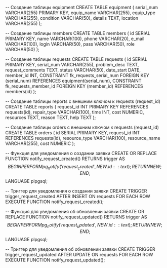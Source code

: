 -- Создание таблицы equipment
CREATE TABLE equipment (
serial_num VARCHAR(255) PRIMARY KEY,
equip_name VARCHAR(255),
equip_type VARCHAR(255),
condition VARCHAR(50),
details TEXT,
location VARCHAR(255)
);

-- Создание таблицы members
CREATE TABLE members (
id SERIAL PRIMARY KEY,
name VARCHAR(100),
phone VARCHAR(20),
e_mail VARCHAR(100),
login VARCHAR(50),
pass VARCHAR(50),
role VARCHAR(50)
);

-- Создание таблицы requests
CREATE TABLE requests (
id SERIAL PRIMARY KEY,
serial_num VARCHAR(255),
problem_desc TEXT,
request_comments TEXT,
status VARCHAR(50),
date_start DATE,
member_id INT,
CONSTRAINT fk_requests_serial_num FOREIGN KEY (serial_num) REFERENCES equipment(serial_num),
CONSTRAINT fk_requests_member_id FOREIGN KEY (member_id) REFERENCES members(id)
);

-- Создание таблицы reports с внешним ключом к requests (request_id)
CREATE TABLE reports (
request_id INT PRIMARY KEY REFERENCES requests(id),
repair_type VARCHAR(100),
time INT,
cost NUMERIC,
resources TEXT,
reason TEXT,
help TEXT
);

-- Создание таблицы orders с внешним ключом к requests (request_id)
CREATE TABLE orders (
id SERIAL PRIMARY KEY,
request_id INT REFERENCES requests(id),
resource_type VARCHAR(100),
resource_name VARCHAR(255),
cost NUMERIC
);



-- Функция для уведомления о создании заявки
CREATE OR REPLACE FUNCTION notify_request_created()
RETURNS trigger AS $$
BEGIN
PERFORM pg_notify('request_created', NEW.id::text);
RETURN NEW;
END;
$$ LANGUAGE plpgsql;

-- Триггер для уведомления о создании заявки
CREATE TRIGGER trigger_request_created
AFTER INSERT ON requests
FOR EACH ROW EXECUTE FUNCTION notify_request_created();

-- Функция для уведомления об обновлении заявки
CREATE OR REPLACE FUNCTION notify_request_updated()
RETURNS trigger AS $$
BEGIN
PERFORM pg_notify('request_updated', NEW.id::text);
RETURN NEW;
END;
$$ LANGUAGE plpgsql;

-- Триггер для уведомления об обновлении заявки
CREATE TRIGGER trigger_request_updated
AFTER UPDATE ON requests
FOR EACH ROW EXECUTE FUNCTION notify_request_updated();